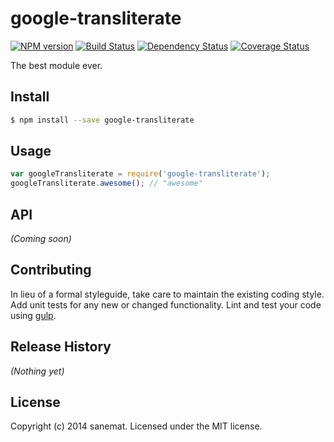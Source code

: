 # google-transliterate
[![NPM version][npm-image]][npm-url] [![Build Status][travis-image]][travis-url] [![Dependency Status][daviddm-url]][daviddm-image] [![Coverage Status][coveralls-image]][coveralls-url]

The best module ever.


## Install

```bash
$ npm install --save google-transliterate
```


## Usage

```javascript
var googleTransliterate = require('google-transliterate');
googleTransliterate.awesome(); // "awesome"
```

## API

_(Coming soon)_


## Contributing

In lieu of a formal styleguide, take care to maintain the existing coding style. Add unit tests for any new or changed functionality. Lint and test your code using [gulp](http://gulpjs.com/).


## Release History

_(Nothing yet)_


## License

Copyright (c) 2014 sanemat. Licensed under the MIT license.



[npm-url]: https://npmjs.org/package/google-transliterate
[npm-image]: https://badge.fury.io/js/google-transliterate.svg
[travis-url]: https://travis-ci.org/sanemat/node-google-transliterate
[travis-image]: https://travis-ci.org/sanemat/node-google-transliterate.svg?branch=master
[daviddm-url]: https://david-dm.org/sanemat/node-google-transliterate.svg?theme=shields.io
[daviddm-image]: https://david-dm.org/sanemat/node-google-transliterate
[coveralls-url]: https://coveralls.io/r/sanemat/node-google-transliterate
[coveralls-image]: https://coveralls.io/repos/sanemat/node-google-transliterate/badge.png
